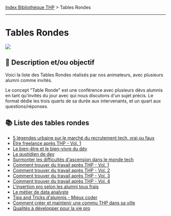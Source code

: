 [Index Bibliothèque THP](https://github.com/TheHackingProject/bibliotheque-THP) > Tables Rondes

___

# Tables Rondes

![](https://picsum.photos/1024/400)

## 📄 Description et/ou objectif

Voici la liste des Tables Rondes réalisés par nos animateurs, avec plusieurs alumni comme invités.

Le concept "Table Ronde" est une conférence avec plusieurs dévs alumnis en tant qu'invités du jour avec qui nous discutons d'un sujet précis. Le format dédie les trois quarts de sa durée aux intervenants, et un quart aux questions/réponses. 


## 📚 Liste des tables rondes

- [5 légendes urbaine sur le marché du recrutement tech, vrai ou faux](https://github.com/TheHackingProject/bibliotheque-THP/blob/master/notes/5%20l%C3%A9gendes%20urbaine%20sur%20le%20march%C3%A9%20du%20recrutement%20tech%2C%20vrai%20ou%20faux.md)
- [Être freelance après THP - Vol. 1](https://github.com/TheHackingProject/bibliotheque-THP/blob/master/notes/%C3%8Atre%20freelance%20apr%C3%A8s%20THP%20-%20vol.%201.md)
- [Le bien-être et le bien-vivre du dév](https://github.com/TheHackingProject/bibliotheque-THP/blob/master/notes/Le%20bien-%C3%AAtre%20et%20le%20bien-vivre%20du%20d%C3%A9v.md)
- [Le quotidien de dev](https://github.com/TheHackingProject/bibliotheque-THP/blob/master/notes/Le%20quotidien%20de%20dev.md)
- [Surmonter les difficultés d'ascension dans le monde tech](https://github.com/TheHackingProject/bibliotheque-THP/blob/master/notes/Surmonter%20les%20difficult%C3%A9s%20d'ascension%20dans%20le%20monde%20tech.md)
- [Comment trouver du travail après THP - Vol. 1](https://github.com/TheHackingProject/bibliotheque-THP/blob/master/notes/Comment%20trouver%20du%20travail%20apr%C3%A8s%20THP%20-%20Vol.%201.md)
- [Comment trouver du travail après THP - Vol. 2](https://github.com/TheHackingProject/bibliotheque-THP/blob/master/notes/Comment%20trouver%20du%20travail%20apr%C3%A8s%20THP%20-%20Vol.%202.md)
- [Comment trouver du travail après THP - Vol. 3](https://github.com/TheHackingProject/bibliotheque-THP/blob/master/notes/Comment%20trouver%20du%20travail%20apr%C3%A8s%20THP%20-%20Vol.%203.md)
- [Comment trouver du travail après THP - Vol. 4](https://github.com/TheHackingProject/bibliotheque-THP/blob/master/notes/Comment%20trouver%20du%20travail%20apr%C3%A8s%20THP%20-%20Vol.%204.md)
- [L'insertion pro selon les alumni tous frais](https://github.com/TheHackingProject/bibliotheque-THP/blob/master/notes/L'insertion%20pro%20selon%20les%20alumni%20tous%20frais.md)
- [Le métier de data analyste](https://github.com/TheHackingProject/bibliotheque-THP/blob/master/notes/Le%20m%C3%A9tier%20de%20data%20analyste.md)
- [Tips and Tricks d'alumnis - Mieux coder](https://github.com/TheHackingProject/bibliotheque-THP/blob/master/notes/Tips%20and%20Tricks%20d'alumnis%20-%20Mieux%20coder.md)
- [Comment créer et maintenir une commu THP dans sa ville](https://github.com/TheHackingProject/bibliotheque-THP/blob/master/notes/Comment%20cr%C3%A9er%20et%20maintenir%20une%20commu%20THP%20dans%20sa%20ville.md)
- [Qualités à développer pour la vie pro]()
